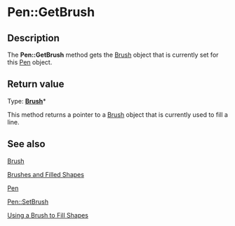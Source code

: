 # Pen::GetBrush

## Description

The **Pen::GetBrush** method gets the [Brush](https://learn.microsoft.com/windows/desktop/api/gdiplusbrush/nl-gdiplusbrush-brush) object that is currently set for this
[Pen](https://learn.microsoft.com/windows/desktop/api/gdipluspen/nl-gdipluspen-pen) object.

## Return value

Type: **[Brush](https://learn.microsoft.com/windows/desktop/api/gdiplusbrush/nl-gdiplusbrush-brush)***

This method returns a pointer to a [Brush](https://learn.microsoft.com/windows/desktop/api/gdiplusbrush/nl-gdiplusbrush-brush) object that is currently used to fill a line.

## See also

[Brush](https://learn.microsoft.com/windows/desktop/api/gdiplusbrush/nl-gdiplusbrush-brush)

[Brushes and Filled Shapes](https://learn.microsoft.com/windows/desktop/gdiplus/-gdiplus-brushes-and-filled-shapes-about)

[Pen](https://learn.microsoft.com/windows/desktop/api/gdipluspen/nl-gdipluspen-pen)

[Pen::SetBrush](https://learn.microsoft.com/windows/desktop/api/gdipluspen/nf-gdipluspen-pen-setbrush)

[Using a Brush to Fill Shapes](https://learn.microsoft.com/windows/desktop/gdiplus/-gdiplus-using-a-brush-to-fill-shapes-use)
